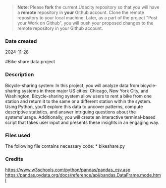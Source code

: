 >**Note**: Please **fork** the current Udacity repository so that you will have a **remote** repository in **your** Github account. Clone the remote repository to your local machine. Later, as a part of the project "Post your Work on Github", you will push your proposed changes to the remote repository in your Github account.

### Date created
2024-11-28

#Bike share data project

### Description
Bicycle-sharing system:
In this project, you will analyze data from bicycle-sharing systems in three major US cities: Chicago, New York City, and Washington, Bicycle-sharing system allow users to rent a bike from one station and return it to the same or a different station within the system.
Using Python, you'll explore this data to uncover patterns, compute descriptive statistics, and answer intriguing questions about the systems'usage. Additionally, you will create an interactive terminal-based script that takes user input and presents these insights in an engaging way.

### Files used
   The following file contains necessary code:
        * bikeshare.py	
### Credits
https://www.w3schools.com/python/pandas/pandas_csv.asp
https://pandas.pydata.org/docs/reference/api/pandas.DataFrame.mode.html
